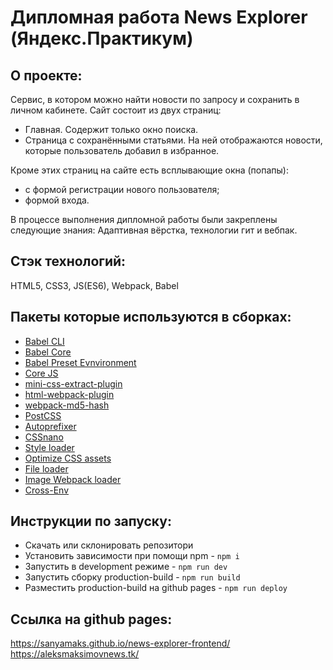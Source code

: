 # Дипломная работа News Explorer (Яндекс.Практикум)

## О проекте:
Cервис, в котором можно найти новости по запросу и сохранить в личном кабинете.
Сайт состоит из двух страниц:
* Главная. Содержит только окно поиска.
* Страница с сохранёнными статьями. На ней отображаются новости, которые пользователь добавил в избранное.

Кроме этих страниц на сайте есть всплывающие окна (попапы):
* с формой регистрации нового пользователя;
* формой входа.

В процессе выполнения дипломной работы были закреплены следующие знания: Адаптивная вёрстка, технологии гит и вебпак.

## Стэк технологий:
HTML5, CSS3, JS(ES6), Webpack, Babel

## Пакеты которые используются в сборках:
- [Babel CLI](https://babeljs.io/docs/en/babel-cli#docsNav)
- [Babel Core](https://babeljs.io/docs/en/babel-core)
- [Babel Preset Evnvironment](https://babeljs.io/docs/en/babel-preset-env#docsNav)
- [Сore JS](https://github.com/zloirock/core-js#readme)
- [mini-css-extract-plugin](https://www.npmjs.com/package/mini-css-extract-plugin)
- [html-webpack-plugin](https://www.npmjs.com/package/html-webpack-plugin)
- [webpack-md5-hash](https://www.npmjs.com/package/webpack-md5-hash)
- [PostCSS](https://postcss.org/)
- [Autoprefixer](https://www.npmjs.com/package/autoprefixer)
- [CSSnano](https://www.npmjs.com/package/cssnano)
- [Style loader](https://github.com/webpack-contrib/style-loader)
- [Optimize CSS assets](https://www.npmjs.com/package/optimize-css-assets-webpack-plugin)
- [File loader](https://github.com/webpack-contrib/file-loader)
- [Image Webpack loader](https://www.npmjs.com/package/image-webpack-loader)
- [Cross-Env](https://www.npmjs.com/package/cross-env)

## Инструкции по запуску:
- Скачать или склонировать репозитори
- Установить зависимости при помощи npm - `npm i`
- Запустить в development режиме - `npm run dev`
- Запустить сборку production-build - `npm run build`
- Разместить production-build на github pages - `npm run deploy`

## Ссылка на github pages:
https://sanyamaks.github.io/news-explorer-frontend/
https://aleksmaksimovnews.tk/
